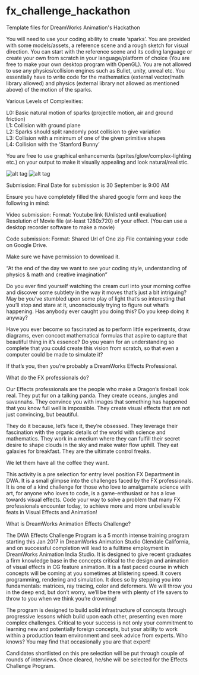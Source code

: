 # fx_challenge_hackathon
Template files for DreamWorks Animation's Hackathon

You will need to use your coding ability to create ‘sparks’. You are provided with some models/assets, a reference scene and a rough sketch for visual direction. You can start with the reference scene and its coding language or create your own from scratch in your language/platform of choice (You are free to make your own desktop program with OpenGL). You are not allowed to use any physics/collision engines such as Bullet, unity, unreal etc. You essentially have to write code for the mathematics (external vector/math library allowed) and physics (external library not allowed as mentioned above) of the motion of the sparks.


Various Levels of Complexities:

L0: Basic natural motion of sparks (projectile motion, air and ground friction)  
L1: Collision with ground plane  
L2: Sparks should split randomly post collision to give variation  
L3: Collision with a minimum of one of the given primitive shapes  
L4: Collision with the ‘Stanford Bunny’  

You are free to use graphical enhancements (sprites/glow/complex-lighting etc.) on your output to make it visually appealing and look natural/realistic.

![alt tag](https://github.com/usama-ghufran/fx_challenge_hackathon/blob/master/persp.jpg)
![alt tag](https://github.com/usama-ghufran/fx_challenge_hackathon/blob/master/ortho.jpg)



Submission:
Final Date for submission is 30 September is 9:00 AM

Ensure you have completely filled the shared google form and keep the following in mind:

Video submission: Format: Youtube link (Unlisted until evaluation)
Resolution of Movie file (at-least 1280x720) of your effect. (You can use a desktop recorder software to make a movie)

Code submission:
Format: Shared Url of One zip File containing your code on Google Drive.

Make sure we have permission to download it.

“At the end of the day we want to see your coding style, understanding of physics & math and creative imagination”

Do you ever find yourself watching the cream curl into your morning coffee and discover some subtlety in the way it moves that’s just a bit intriguing? May be you’ve stumbled upon some play of light that’s so interesting that you’ll stop and stare at it, unconsciously trying to figure out what’s happening. Has anybody ever caught you doing this? Do you keep doing it anyway?

Have you ever become so fascinated as to perform little experiments, draw diagrams, even concoct mathematical formulas that aspire to capture that beautiful thing in it’s essence? Do you yearn for an understanding so complete that you could create this vision from scratch, so that even a computer could be made to simulate it?

If that’s you, then you’re probably a DreamWorks Effects Professional.

What do the FX professionals do?

Our Effects professionals are the people who make a Dragon’s fireball look real. They put fur on a talking panda. They create oceans, jungles and savannahs. They convince you with images that something has happened that you know full well is impossible. They create visual effects that are not just convincing, but beautiful.

They do it because, let’s face it, they’re obsessed. They leverage their fascination with the organic details of the world with science and mathematics. They work in a medium where they can fulfill their secret desire to shape clouds in the sky and make water flow uphill. They eat galaxies for breakfast. They are the ultimate control freaks.

We let them have all the coffee they want.

This activity is a pre selection for entry level position FX Department in DWA. It is a small glimpse into the challenges faced by the FX professionals. It is one of a kind challenge for those who love to amalgamate science with art, for anyone who loves to code, is a game-enthusiast or has a love towards visual effects. Code your way to solve a problem that many FX professionals encounter today, to achieve more and more unbelievable feats in Visual Effects and Animation!

What is DreamWorks Animation Effects Challenge?

The DWA Effects Challenge Program is a 5 month intense training program starting this Jan 2017 in DreamWorks Animation Studio Glendale California, and on successful completion will lead to a fulltime employment in DreamWorks Animation India Studio. It is designed to give recent graduates a firm knowledge base in the concepts critical to the design and animation of visual effects in CG feature animation. It is a fast paced course in which concepts will be coming at you sometimes at blistering speed. It covers programming, rendering and simulation. It does so by stepping you into fundamentals: matrices, ray tracing, color and deformers. We will throw you in the deep end, but don’t worry, we’ll be there with plenty of life savers to throw to you when we think you’re drowning!

The program is designed to build solid infrastructure of concepts through progressive lessons which build upon each other, presenting even more complex challenges. Critical to your success is not only your commitment to learning new and potentially foreign concepts, but your ability to work within a production team environment and seek advice from experts. Who knows? You may find that occasionally you are that expert!

Candidates shortlisted on this pre selection will be put through couple of rounds of interviews. Once cleared, he/she will be selected for the Effects Challenge Program.

